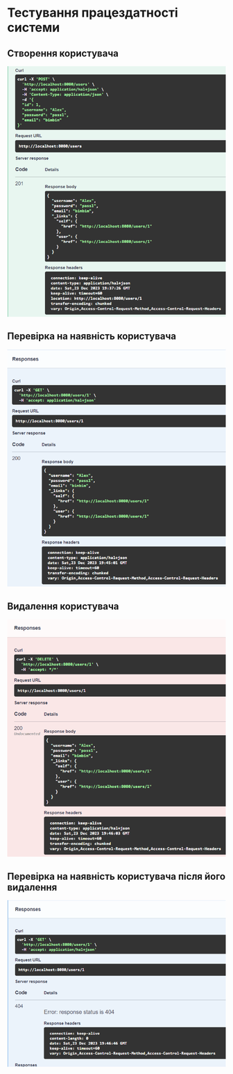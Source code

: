 # Тестування працездатності системи

## Створення користувача
<img src=".\images\UserCreating.png">

## Перевірка на наявність користувача
<img src=".\images\UserGet.png">

## Видалення користувача
<img src=".\images\UserDelete.png">

## Перевірка на наявність користувача після його видалення
<img src=".\images\UserGetAfterDeleting.png">
